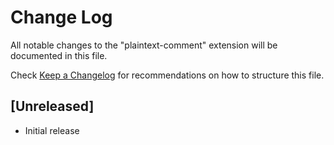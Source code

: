 # Change Log

All notable changes to the "plaintext-comment" extension will be documented in this file.

Check [Keep a Changelog](http://keepachangelog.com/) for recommendations on how to structure this file.

## [Unreleased]

- Initial release